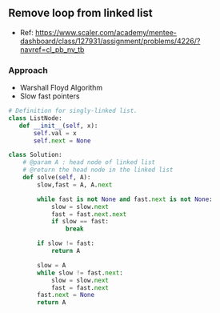 
## Remove loop from linked list
- Ref: https://www.scaler.com/academy/mentee-dashboard/class/127931/assignment/problems/4226/?navref=cl_pb_nv_tb

### Approach
- Warshall Floyd Algorithm
- Slow fast pointers

```py
# Definition for singly-linked list.
class ListNode:
   def __init__(self, x):
       self.val = x
       self.next = None

class Solution:
    # @param A : head node of linked list
    # @return the head node in the linked list
    def solve(self, A):
        slow,fast = A, A.next

        while fast is not None and fast.next is not None:
            slow = slow.next
            fast = fast.next.next
            if slow == fast:
                break

        if slow != fast:
            return A

        slow = A
        while slow != fast.next:
            slow = slow.next
            fast = fast.next
        fast.next = None
        return A
```